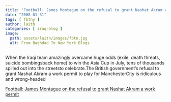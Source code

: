 ```yaml
---
title: "Football: James Montague on the refusal to grant Nashat Akram a work permit"
date: "2008-01-31"
tags: [ fbtny ]
author: laith
categories: [ iraq-blog ]
image:
  path: assets/laith/images/fbtn.jpg
  alt: From Baghdad To New York Blogs
---
```


When the Iraqi team amazingly overcame huge odds (exile, death threats, suicide bombingsback home) to win the Asia Cup in July, tens of thousands spilled out into the streetsto celebrate.The British government’s refusal to grant Nashat Akram a work permit to play for ManchesterCity is ridiculous and wrong-headed  

  
[Football: James Montague on the refusal to grant Nashat Akram a work permit](https://www.theguardian.com/football/2008/jan/31/sport.comment4)
